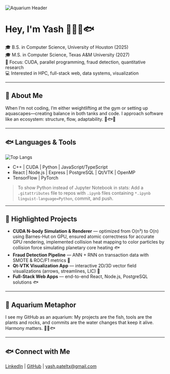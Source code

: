 ![Aquarium Header](https://pixabay.com/gifs/aquarium-fish-underwater-water-3534/)  

# Hey, I'm Yash 👋🐠🐡🐟

🎓 B.S. in Computer Science, University of Houston (2025)  
🎓 M.S. in Computer Science, Texas A&M University (2027)  
🔬 Focus: CUDA, parallel programming, fraud detection, quantitative research  
💻 Interested in HPC, full-stack web, data systems, visualization  

---

## 🐠 About Me  
When I’m not coding, I’m either weightlifting at the gym or setting up aquascapes—creating balance in both tanks and code. I approach software like an ecosystem: structure, flow, adaptability. 🐡🐟🐠  

---

## 🐟 Languages & Tools  
![Top Langs](https://github-readme-stats.vercel.app/api/top-langs/?username=pebbleeee&layout=compact&theme=default&exclude_repo=ignore-this&langs_count=8)  

- C++ | CUDA | Python | JavaScript/TypeScript  
- React | Node.js | Express | PostgreSQL | Qt/VTK | OpenMP  
- TensorFlow | PyTorch  

> To show Python instead of Jupyter Notebook in stats: Add a `.gitattributes` file to repos with `.ipynb` files containing `*.ipynb linguist-language=Python`, commit, and push.  

---

## 🐡 Highlighted Projects
- **CUDA N-body Simulation & Renderer** — optimized from O(n²) to O(n) using Barnes-Hut on GPU, ensured atomic correctness for accurate GPU rendering, implemented collision heat mapping to color particles by collision force simulating planetary core heating 🐟  
- **Fraud Detection Pipeline** — ANN + RNN on transaction data with SMOTE & ROC/F1 metrics 🐠  
- **Qt-VTK Visualization App** — interactive 2D/3D vector field visualizations (arrows, streamlines, LIC) 🐡  
- **Full-Stack Web Apps** — end-to-end React, Node.js, PostgreSQL solutions 🐟  

---

## 🐠 Aquarium Metaphor  
I see my GitHub as an aquarium: My projects are the fish, tools are the plants and rocks, and commits are the water changes that keep it alive. Harmony matters. 🐡🐠🐟  

---

## 🐟 Connect with Me  
[LinkedIn](https://www.linkedin.com/in/yashpatelll) | [GitHub](https://github.com/pebbleeee) | yash.pateltx@gmail.com
